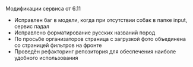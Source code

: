 Модификации сервиса от 6.11

- Исправлен баг в модели, когда при отсутствии собак в папке input, сервис падал
- Исправлено форматирование русских названий пород
- По просьбе организаторов страница с загрузкой фото объединена со страницей фильтров на фронте
- Проведён рефакторинг репозитория для обеспечения наиболе удобного использования
